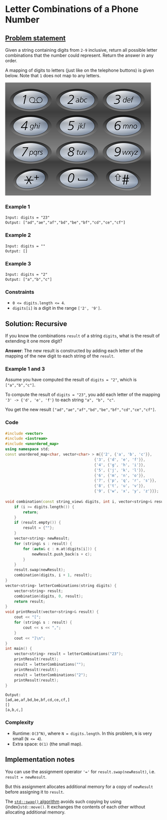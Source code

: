 # Letter Combinations of a Phone Number

## [Problem statement](https://leetcode.com/problems/letter-combinations-of-a-phone-number/)

Given a string containing digits from `2-9` inclusive, return all possible letter combinations that the number could represent. Return the answer in any order.

A mapping of digits to letters (just like on the telephone buttons) is given below. Note that `1` does not map to any letters.

![telephone_keypad](17_Telephone_keypad2.png)


### Example 1
```text
Input: digits = "23"
Output: ["ad","ae","af","bd","be","bf","cd","ce","cf"]
```

### Example 2
```text
Input: digits = ""
Output: []
```

### Example 3
```text
Input: digits = "2"
Output: ["a","b","c"]
``` 

### Constraints

* `0 <= digits.length <= 4`.
* `digits[i]` is a digit in the range `['2', '9']`.

## Solution: Recursive

If you know the combinations `result` of a string `digits`, what is the result of extending it one more digit?

**Answer**: The new result is constructed by adding each letter of the mapping of the new digit to each string of the `result`. 

### Example 1 and 3
Assume you have computed the result of `digits = "2"`, which is `["a","b","c"]`. 

To compute the result of `digits = "23"`, you add each letter of the mapping `'3' -> {'d', 'e', 'f'}` to each string `"a", "b", "c"`. 

You get the new result `["ad","ae","af","bd","be","bf","cd","ce","cf"]`.

### Code
```cpp
#include <vector>
#include <iostream>
#include <unordered_map>
using namespace std;
const unordered_map<char, vector<char> > m{{'2', {'a', 'b', 'c'}},
                                        {'3', {'d', 'e', 'f'}},
                                        {'4', {'g', 'h', 'i'}},
                                        {'5', {'j', 'k', 'l'}},
                                        {'6', {'m', 'n', 'o'}},
                                        {'7', {'p', 'q', 'r', 's'}},
                                        {'8', {'t', 'u', 'v'}},
                                        {'9', {'w', 'x', 'y', 'z'}}};

void combination(const string_view& digits, int i, vector<string>& result) {
    if (i >= digits.length()) {
        return;
    }
    if (result.empty()) {
        result = {""};
    }
    vector<string> newResult;
    for (string& s : result) {
        for (auto& c : m.at(digits[i])) {
            newResult.push_back(s + c);
        }
    }
    result.swap(newResult);
    combination(digits, i + 1, result);
}
vector<string> letterCombinations(string digits) {
    vector<string> result;
    combination(digits, 0, result);
    return result;
}
void printResult(vector<string>& result) {
    cout << "[";
    for (string& s : result) {
        cout << s << ",";
    }
    cout << "]\n";
}
int main() {
    vector<string> result = letterCombinations("23");
    printResult(result);
    result = letterCombinations("");
    printResult(result);
    result = letterCombinations("2");
    printResult(result);
}
```
```text
Output:
[ad,ae,af,bd,be,bf,cd,ce,cf,]
[]
[a,b,c,]
```

### Complexity
* Runtime: `O(3^N)`, where `N = digits.length`. In this problem, `N` is very small (`N <= 4`).
* Extra space: `O(1)` (the small map).

## Implementation notes
You can use the assignment operator `'='` for `result.swap(newResult)`, i.e. `result = newResult`. 

But this assignment allocates additional memory for a copy of `newResult` before assigning it to `result`.

The [`std::swap()` algorithm](https://en.cppreference.com/w/cpp/string/basic_string/swap) avoids such copying by using {index}`std::move()`[](https://en.cppreference.com/w/cpp/utility/move). It exchanges the contents of each other without allocating additional memory.

